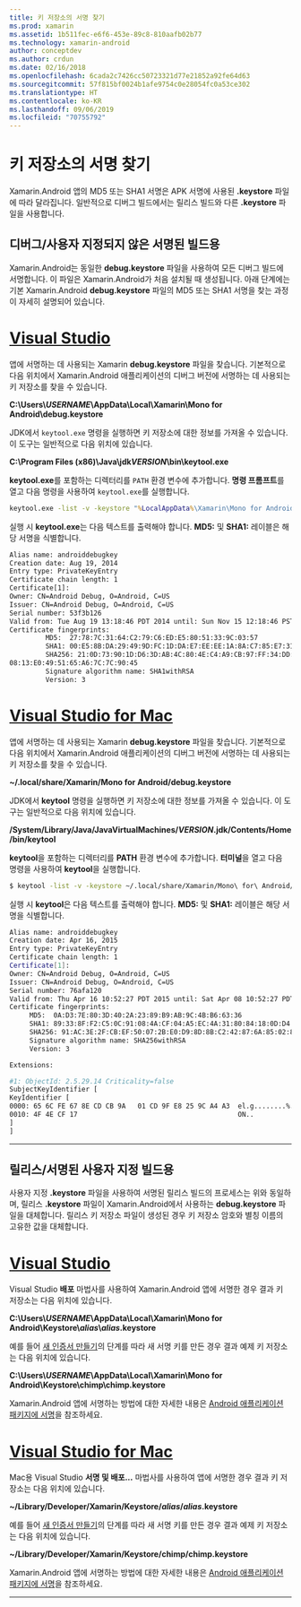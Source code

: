 ```yaml
---
title: 키 저장소의 서명 찾기
ms.prod: xamarin
ms.assetid: 1b511fec-e6f6-453e-89c8-810aafb02b77
ms.technology: xamarin-android
author: conceptdev
ms.author: crdun
ms.date: 02/16/2018
ms.openlocfilehash: 6cada2c7426cc50723321d77e21852a92fe64d63
ms.sourcegitcommit: 57f815bf0024b1afe9754c0e28054fc0a53ce302
ms.translationtype: HT
ms.contentlocale: ko-KR
ms.lasthandoff: 09/06/2019
ms.locfileid: "70755792"
---
```

# <a name="finding-your-keystores-signature"></a>키 저장소의 서명 찾기

Xamarin.Android 앱의 MD5 또는 SHA1 서명은 APK 서명에 사용된 **.keystore** 파일에 따라 달라집니다. 일반적으로 디버그 빌드에서는 릴리스 빌드와 다른 **.keystore** 파일을 사용합니다.

## <a name="for-debug--non-custom-signed-builds"></a>디버그/사용자 지정되지 않은 서명된 빌드용

Xamarin.Android는 동일한 **debug.keystore** 파일을 사용하여 모든 디버그 빌드에 서명합니다. 이 파일은 Xamarin.Android가 처음 설치될 때 생성됩니다. 아래 단계에는 기본 Xamarin.Android **debug.keystore** 파일의 MD5 또는 SHA1 서명을 찾는 과정이 자세히 설명되어 있습니다.

# <a name="visual-studiotabwindows"></a>[Visual Studio](#tab/windows)

앱에 서명하는 데 사용되는 Xamarin **debug.keystore** 파일을 찾습니다. 기본적으로 다음 위치에서 Xamarin.Android 애플리케이션의 디버그 버전에 서명하는 데 사용되는 키 저장소를 찾을 수 있습니다.

**C:\\Users\\*USERNAME*\\AppData\\Local\\Xamarin\\Mono for Android\\debug.keystore**

JDK에서 `keytool.exe` 명령을 실행하면 키 저장소에 대한 정보를 가져올 수 있습니다. 이 도구는 일반적으로 다음 위치에 있습니다.

**C:\\Program Files (x86)\\Java\\jdk*VERSION*\\bin\\keytool.exe**

**keytool.exe**를 포함하는 디렉터리를 `PATH` 환경 변수에 추가합니다.
**명령 프롬프트**를 열고 다음 명령을 사용하여 `keytool.exe`를 실행합니다.

```cmd
keytool.exe -list -v -keystore "%LocalAppData%\Xamarin\Mono for Android\debug.keystore" -alias androiddebugkey -storepass android -keypass android
```

실행 시 **keytool.exe**는 다음 텍스트를 출력해야 합니다. **MD5:** 및 **SHA1:** 레이블은 해당 서명을 식별합니다.

```cmd
Alias name: androiddebugkey
Creation date: Aug 19, 2014
Entry type: PrivateKeyEntry
Certificate chain length: 1
Certificate[1]:
Owner: CN=Android Debug, O=Android, C=US
Issuer: CN=Android Debug, O=Android, C=US
Serial number: 53f3b126
Valid from: Tue Aug 19 13:18:46 PDT 2014 until: Sun Nov 15 12:18:46 PST 2043
Certificate fingerprints:
         MD5:  27:78:7C:31:64:C2:79:C6:ED:E5:80:51:33:9C:03:57
         SHA1: 00:E5:8B:DA:29:49:9D:FC:1D:DA:E7:EE:EE:1A:8A:C7:85:E7:31:23
         SHA256: 21:0D:73:90:1D:D6:3D:AB:4C:80:4E:C4:A9:CB:97:FF:34:DD:B4:42:FC:
08:13:E0:49:51:65:A6:7C:7C:90:45
         Signature algorithm name: SHA1withRSA
         Version: 3
```

# <a name="visual-studio-for-mactabmacos"></a>[Visual Studio for Mac](#tab/macos)

앱에 서명하는 데 사용되는 Xamarin **debug.keystore** 파일을 찾습니다. 기본적으로 다음 위치에서 Xamarin.Android 애플리케이션의 디버그 버전에 서명하는 데 사용되는 키 저장소를 찾을 수 있습니다.

**~/.local/share/Xamarin/Mono for Android/debug.keystore**

JDK에서 **keytool** 명령을 실행하면 키 저장소에 대한 정보를 가져올 수 있습니다. 이 도구는 일반적으로 다음 위치에 있습니다.

**/System/Library/Java/JavaVirtualMachines/*VERSION*.jdk/Contents/Home/bin/keytool**

**keytool**을 포함하는 디렉터리를 **PATH** 환경 변수에 추가합니다.
**터미널**을 열고 다음 명령을 사용하여 **keytool**을 실행합니다.

```bash
$ keytool -list -v -keystore ~/.local/share/Xamarin/Mono\ for\ Android/debug.keystore -alias androiddebugkey -storepass android -keypass android
```

실행 시 **keytool**은 다음 텍스트를 출력해야 합니다. **MD5:** 및 **SHA1:** 레이블은 해당 서명을 식별합니다.

```bash
Alias name: androiddebugkey
Creation date: Apr 16, 2015
Entry type: PrivateKeyEntry
Certificate chain length: 1
Certificate[1]:
Owner: CN=Android Debug, O=Android, C=US
Issuer: CN=Android Debug, O=Android, C=US
Serial number: 76afa120
Valid from: Thu Apr 16 10:52:27 PDT 2015 until: Sat Apr 08 10:52:27 PDT 2045
Certificate fingerprints:
     MD5:  0A:D3:7E:80:3D:40:2A:23:89:B9:AB:9C:4B:B6:63:36
     SHA1: 89:33:8F:F2:C5:0C:91:08:4A:CF:04:A5:EC:4A:31:80:84:18:0D:D4
     SHA256: 91:AC:3E:2F:CB:EF:50:07:2B:E0:D9:8D:8B:C2:42:87:6A:85:02:86:EB:44:84:10:34:02:ED:35:CE:C6:38:47
     Signature algorithm name: SHA256withRSA
     Version: 3

Extensions:

#1: ObjectId: 2.5.29.14 Criticality=false
SubjectKeyIdentifier [
KeyIdentifier [
0000: 65 6C FE 67 8E CD CB 9A   01 CD 9F E8 25 9C A4 A3  el.g........%...
0010: 4F 4E CF 17                                        ON..
]
]
```

-----

## <a name="for-release--custom-signed-builds"></a>릴리스/서명된 사용자 지정 빌드용

사용자 지정 **.keystore** 파일을 사용하여 서명된 릴리스 빌드의 프로세스는 위와 동일하며, 릴리스 **.keystore** 파일이 Xamarin.Android에서 사용하는 **debug.keystore** 파일을 대체합니다. 릴리스 키 저장소 파일이 생성된 경우 키 저장소 암호와 별칭 이름의 고유한 값을 대체합니다.

# <a name="visual-studiotabwindows"></a>[Visual Studio](#tab/windows)

Visual Studio **배포** 마법사를 사용하여 Xamarin.Android 앱에 서명한 경우 결과 키 저장소는 다음 위치에 있습니다.

**C:\\Users\\*USERNAME*\\AppData\\Local\\Xamarin\\Mono for Android\\Keystore\\*alias*\\*alias*.keystore**

예를 들어 [새 인증서 만들기](~/android/deploy-test/signing/index.md#newcertvs)의 단계를 따라 새 서명 키를 만든 경우 결과 예제 키 저장소는 다음 위치에 있습니다.

**C:\\Users\\*USERNAME*\\AppData\\Local\\Xamarin\\Mono for Android\\Keystore\\chimp\\chimp.keystore**

Xamarin.Android 앱에 서명하는 방법에 대한 자세한 내용은 [Android 애플리케이션 패키지에 서명](~/android/deploy-test/signing/index.md)을 참조하세요.

# <a name="visual-studio-for-mactabmacos"></a>[Visual Studio for Mac](#tab/macos)

Mac용 Visual Studio **서명 및 배포...** 마법사를 사용하여 앱에 서명한 경우 결과 키 저장소는 다음 위치에 있습니다.

**~/Library/Developer/Xamarin/Keystore/*alias*/*alias*.keystore**

예를 들어 [새 인증서 만들기](~/android/deploy-test/signing/index.md#newcertxs)의 단계를 따라 새 서명 키를 만든 경우 결과 예제 키 저장소는 다음 위치에 있습니다.

**~/Library/Developer/Xamarin/Keystore/chimp/chimp.keystore**

Xamarin.Android 앱에 서명하는 방법에 대한 자세한 내용은 [Android 애플리케이션 패키지에 서명](~/android/deploy-test/signing/index.md)을 참조하세요.

-----

